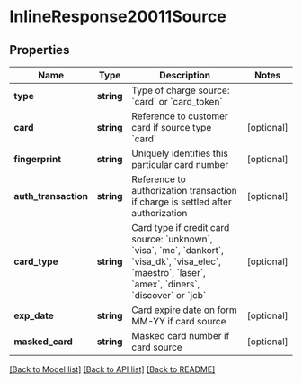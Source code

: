 # InlineResponse20011Source

## Properties
Name | Type | Description | Notes
------------ | ------------- | ------------- | -------------
**type** | **string** | Type of charge source: &#x60;card&#x60; or &#x60;card_token&#x60; | 
**card** | **string** | Reference to customer card if source type &#x60;card&#x60; | [optional] 
**fingerprint** | **string** | Uniquely identifies this particular card number | [optional] 
**auth_transaction** | **string** | Reference to authorization transaction if charge is settled after authorization | [optional] 
**card_type** | **string** | Card type if credit card source: &#x60;unknown&#x60;, &#x60;visa&#x60;, &#x60;mc&#x60;, &#x60;dankort&#x60;, &#x60;visa_dk&#x60;, &#x60;visa_elec&#x60;, &#x60;maestro&#x60;, &#x60;laser&#x60;, &#x60;amex&#x60;, &#x60;diners&#x60;, &#x60;discover&#x60; or &#x60;jcb&#x60; | [optional] 
**exp_date** | **string** | Card expire date on form MM-YY if card source | [optional] 
**masked_card** | **string** | Masked card number if card source | [optional] 

[[Back to Model list]](../README.md#documentation-for-models) [[Back to API list]](../README.md#documentation-for-api-endpoints) [[Back to README]](../README.md)


